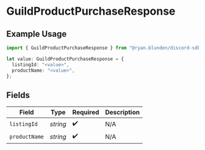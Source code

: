 # GuildProductPurchaseResponse

## Example Usage

```typescript
import { GuildProductPurchaseResponse } from "@ryan.blunden/discord-sdk/models/components";

let value: GuildProductPurchaseResponse = {
  listingId: "<value>",
  productName: "<value>",
};
```

## Fields

| Field              | Type               | Required           | Description        |
| ------------------ | ------------------ | ------------------ | ------------------ |
| `listingId`        | *string*           | :heavy_check_mark: | N/A                |
| `productName`      | *string*           | :heavy_check_mark: | N/A                |